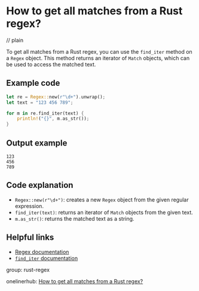 # How to get all matches from a Rust regex?
// plain

To get all matches from a Rust regex, you can use the `find_iter` method on a `Regex` object. This method returns an iterator of `Match` objects, which can be used to access the matched text.

## Example code

```rust
let re = Regex::new(r"\d+").unwrap();
let text = "123 456 789";

for m in re.find_iter(text) {
    println!("{}", m.as_str());
}
```

## Output example

```
123
456
789
```

## Code explanation

- `Regex::new(r"\d+")`: creates a new `Regex` object from the given regular expression.
- `find_iter(text)`: returns an iterator of `Match` objects from the given text.
- `m.as_str()`: returns the matched text as a string.

## Helpful links
- [Regex documentation](https://doc.rust-lang.org/regex/regex/index.html)
- [`find_iter` documentation](https://doc.rust-lang.org/regex/regex/struct.Regex.html#method.find_iter)

group: rust-regex

onelinerhub: [How to get all matches from a Rust regex?](https://onelinerhub.com/rust/how-to-get-all-matches-from-a-rust-regex)